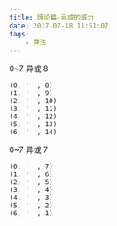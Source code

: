 ```yaml
---
title: 理论篇-异或的威力
date: 2017-07-18 11:51:07
tags:
    - 算法
---
```


0~7 异或 8

```
(0, ' ', 8)
(1, ' ', 9)
(2, ' ', 10)
(3, ' ', 11)
(4, ' ', 12)
(5, ' ', 13)
(6, ' ', 14)
```

0~7 异或 7

```
(0, ' ', 7)
(1, ' ', 6)
(2, ' ', 5)
(3, ' ', 4)
(4, ' ', 3)
(5, ' ', 2)
(6, ' ', 1)
```